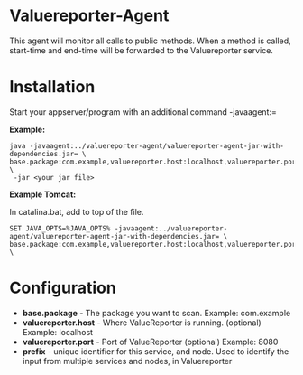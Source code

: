 Valuereporter-Agent
===================

This agent will monitor all calls to public methods. When a method is called, start-time and end-time will be forwarded
to the Valuereporter service.

Installation
===================

Start your appserver/program with an additional command -javaagent:<path to Valuereporter-Agent>=<properties>

__Example:__
```
java -javaagent:../valuereporter-agent/valuereporter-agent-jar-with-dependencies.jar= \
base.package:com.example,valuereporter.host:localhost,valuereporter.port:4901,prefix:myService \
 -jar <your jar file>
```

__Example Tomcat:__

In catalina.bat, add to top of the file.
```
SET JAVA_OPTS=%JAVA_OPTS% -javaagent:../valuereporter-agent/valuereporter-agent-jar-with-dependencies.jar= \
base.package:com.example,valuereporter.host:localhost,valuereporter.port:4901,prefix:myService \
```

Configuration
===================

* __base.package__ - The package you want to scan. Example: com.example
* __valuereporter.host__ - Where ValueReporter is running. (optional) Example: localhost
* __valuereporter.port__ - Port of  ValueReporter (optional) Example: 8080
* __prefix__  - unique identifier for this service, and node. Used to identify the input from multiple services
and nodes, in Valuereporter
